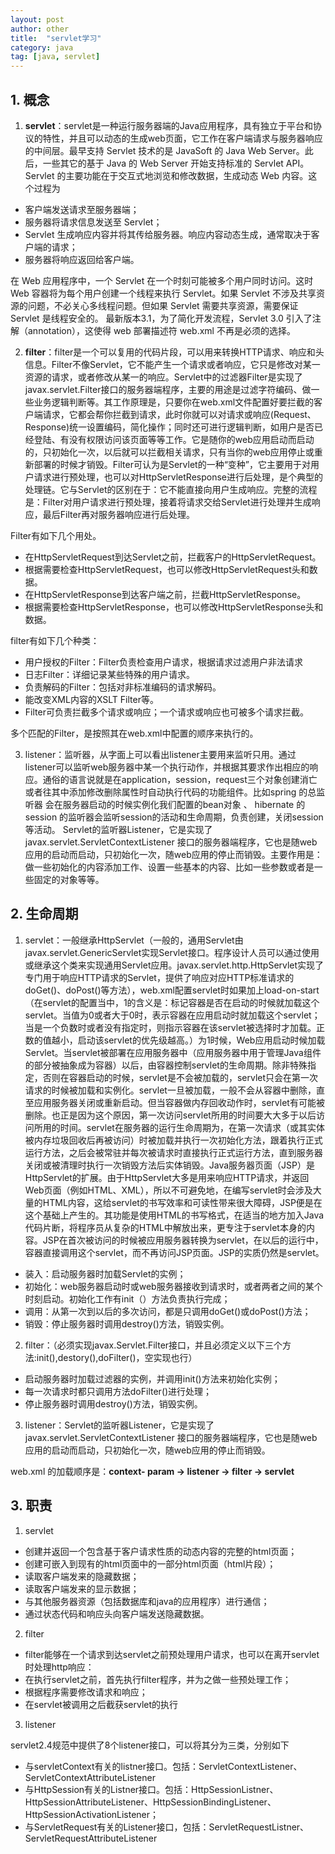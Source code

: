 ```yaml
---
layout: post 
author: other
title:  "servlet学习" 
category: java
tag: [java, servlet]
---
```


## 1. 概念

1. **servlet**：servlet是一种运行服务器端的Java应用程序，具有独立于平台和协议的特性，并且可以动态的生成web页面，它工作在客户端请求与服务器响应的中间层。最早支持 Servlet 技术的是 JavaSoft 的 Java Web Server。此后，一些其它的基于 Java 的 Web Server 开始支持标准的 Servlet API。Servlet 的主要功能在于交互式地浏览和修改数据，生成动态 Web 内容。这个过程为
  * 客户端发送请求至服务器端；
  * 服务器将请求信息发送至 Servlet；
  * Servlet 生成响应内容并将其传给服务器。响应内容动态生成，通常取决于客户端的请求；
  * 服务器将响应返回给客户端。

<!-- more -->
  
  在 Web 应用程序中，一个 Servlet 在一个时刻可能被多个用户同时访问。这时 Web 容器将为每个用户创建一个线程来执行 Servlet。如果 Servlet 不涉及共享资源的问题，不必关心多线程问题。但如果 Servlet 需要共享资源，需要保证 Servlet 是线程安全的。
最新版本3.1，为了简化开发流程，Servlet 3.0 引入了注解（annotation），这使得 web 部署描述符 web.xml 不再是必须的选择。

2. **filter**：filter是一个可以复用的代码片段，可以用来转换HTTP请求、响应和头信息。Filter不像Servlet，它不能产生一个请求或者响应，它只是修改对某一资源的请求，或者修改从某一的响应。Servlet中的过滤器Filter是实现了javax.servlet.Filter接口的服务器端程序，主要的用途是过滤字符编码、做一些业务逻辑判断等。其工作原理是，只要你在web.xml文件配置好要拦截的客户端请求，它都会帮你拦截到请求，此时你就可以对请求或响应(Request、Response)统一设置编码，简化操作；同时还可进行逻辑判断，如用户是否已经登陆、有没有权限访问该页面等等工作。它是随你的web应用启动而启动的，只初始化一次，以后就可以拦截相关请求，只有当你的web应用停止或重新部署的时候才销毁。Filter可认为是Servlet的一种“变种”，它主要用于对用户请求进行预处理，也可以对HttpServletResponse进行后处理，是个典型的处理链。它与Servlet的区别在于：它不能直接向用户生成响应。完整的流程是：Filter对用户请求进行预处理，接着将请求交给Servlet进行处理并生成响应，最后Filter再对服务器响应进行后处理。
  
  Filter有如下几个用处。
  
   * 在HttpServletRequest到达Servlet之前，拦截客户的HttpServletRequest。
   * 根据需要检查HttpServletRequest，也可以修改HttpServletRequest头和数据。
   * 在HttpServletResponse到达客户端之前，拦截HttpServletResponse。
   * 根据需要检查HttpServletResponse，也可以修改HttpServletResponse头和数据。
  
  filter有如下几个种类：
  
   * 用户授权的Filter：Filter负责检查用户请求，根据请求过滤用户非法请求
   * 日志Filter：详细记录某些特殊的用户请求。
   * 负责解码的Filter：包括对非标准编码的请求解码。
   * 能改变XML内容的XSLT Filter等。
   * Filter可负责拦截多个请求或响应；一个请求或响应也可被多个请求拦截。

   多个匹配的Filter，是按照其在web.xml中配置的顺序来执行的。 
  
3. listener：监听器，从字面上可以看出listener主要用来监听只用。通过listener可以监听web服务器中某一个执行动作，并根据其要求作出相应的响应。通俗的语言说就是在application，session，request三个对象创建消亡或者往其中添加修改删除属性时自动执行代码的功能组件。比如spring 的总监听器 会在服务器启动的时候实例化我们配置的bean对象 、 hibernate 的 session 的监听器会监听session的活动和生命周期，负责创建，关闭session等活动。
Servlet的监听器Listener，它是实现了javax.servlet.ServletContextListener 接口的服务器端程序，它也是随web应用的启动而启动，只初始化一次，随web应用的停止而销毁。主要作用是： 做一些初始化的内容添加工作、设置一些基本的内容、比如一些参数或者是一些固定的对象等等。

## 2. 生命周期

1. servlet：一般继承HttpServlet（一般的，通用Servlet由javax.servlet.GenericServlet实现Servlet接口。程序设计人员可以通过使用或继承这个类来实现通用Servlet应用。javax.servlet.http.HttpServlet实现了专门用于响应HTTP请求的Servlet，提供了响应对应HTTP标准请求的doGet()、doPost()等方法），web.xml配置servlet时如果加上load-on-start（在servlet的配置当中，<load-onstartup>1</load-on-startup>的含义是：标记容器是否在启动的时候就加载这个servlet。当值为0或者大于0时，表示容器在应用启动时就加载这个servlet；当是一个负数时或者没有指定时，则指示容器在该servlet被选择时才加载。正数的值越小，启动该servlet的优先级越高。）为1时候，Web应用启动时候加载Servlet。当servlet被部署在应用服务器中（应用服务器中用于管理Java组件的部分被抽象成为容器）以后，由容器控制servlet的生命周期。除非特殊指定，否则在容器启动的时候，servlet是不会被加载的，servlet只会在第一次请求的时候被加载和实例化。servlet一旦被加载，一般不会从容器中删除，直至应用服务器关闭或重新启动。但当容器做内存回收动作时，servlet有可能被删除。也正是因为这个原因，第一次访问servlet所用的时间要大大多于以后访问所用的时间。servlet在服务器的运行生命周期为，在第一次请求（或其实体被内存垃圾回收后再被访问）时被加载并执行一次初始化方法，跟着执行正式运行方法，之后会被常驻并每次被请求时直接执行正式运行方法，直到服务器关闭或被清理时执行一次销毁方法后实体销毁。Java服务器页面（JSP）是HttpServlet的扩展。由于HttpServlet大多是用来响应HTTP请求，并返回Web页面（例如HTML、XML），所以不可避免地，在编写servlet时会涉及大量的HTML内容，这给servlet的书写效率和可读性带来很大障碍，JSP便是在这个基础上产生的。其功能是使用HTML的书写格式，在适当的地方加入Java代码片断，将程序员从复杂的HTML中解放出来，更专注于servlet本身的内容。JSP在首次被访问的时候被应用服务器转换为servlet，在以后的运行中，容器直接调用这个servlet，而不再访问JSP页面。JSP的实质仍然是servlet。

 * 装入：启动服务器时加载Servlet的实例； 
 * 初始化：web服务器启动时或web服务器接收到请求时，或者两者之间的某个时刻启动。初始化工作有init（）方法负责执行完成；
 * 调用：从第一次到以后的多次访问，都是只调用doGet()或doPost()方法； 
 * 销毁：停止服务器时调用destroy()方法，销毁实例。

2. filter：（必须实现javax.Servlet.Filter接口，并且必须定义以下三个方法:init(),destory(),doFilter()，空实现也行）

 * 启动服务器时加载过滤器的实例，并调用init()方法来初始化实例；
 * 每一次请求时都只调用方法doFilter()进行处理； 
 * 停止服务器时调用destroy()方法，销毁实例。

3. listener：Servlet的监听器Listener，它是实现了javax.servlet.ServletContextListener 接口的服务器端程序，它也是随web应用的启动而启动，只初始化一次，随web应用的停止而销毁。



web.xml 的加载顺序是：**context- param -> listener -> filter -> servlet**

## 3. 职责

1. servlet

 * 创建并返回一个包含基于客户请求性质的动态内容的完整的html页面；
 * 创建可嵌入到现有的html页面中的一部分html页面（html片段）；
 *  读取客户端发来的隐藏数据；
 *  读取客户端发来的显示数据；
 *  与其他服务器资源（包括数据库和java的应用程序）进行通信；
 *  通过状态代码和响应头向客户端发送隐藏数据。

2. filter

 * filter能够在一个请求到达servlet之前预处理用户请求，也可以在离开servlet时处理http响应：
 * 在执行servlet之前，首先执行filter程序，并为之做一些预处理工作；
 * 根据程序需要修改请求和响应；
 * 在servlet被调用之后截获servlet的执行

3. listener

 servlet2.4规范中提供了8个listener接口，可以将其分为三类，分别如下
 
 * 与servletContext有关的listner接口。包括：ServletContextListener、ServletContextAttributeListener
 * 与HttpSession有关的Listner接口。包括：HttpSessionListner、HttpSessionAttributeListener、HttpSessionBindingListener、                      HttpSessionActivationListener；
 * 与ServletRequest有关的Listener接口，包括：ServletRequestListner、ServletRequestAttributeListener
